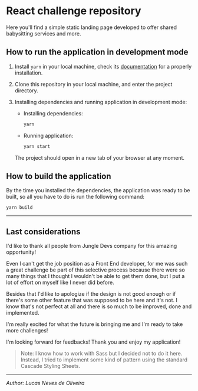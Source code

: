 # React challenge repository

Here you'll find a simple static landing page developed to offer shared babysitting services and more.

## How to run the application in development mode

1. Install `yarn` in your local machine, check its [documentation](https://classic.yarnpkg.com/en/docs/install) for a properly installation.

2. Clone this repository in your local machine, and enter the project directory.

3. Installing dependencies and running application in development mode:

	- Installing dependencies:
		```sh
		yarn
		```

	- Running application:
		```sh
		yarn start
		```

	The project should open in a new tab of your browser at any moment.

## How to build the application

By the time you installed the dependencies, the application was ready to be built, so all you have to do is run the following command:

```sh
yarn build
```

---
## Last considerations

I'd like to thank all people from Jungle Devs company for this amazing opportunity!

Even I can't get the job position as a Front End developer, for me was such a great challenge be part of this selective process because there were so many things that I thought I wouldn't be able to get them done, but I put a lot of effort on myself like I never did before.

Besides that I'd like to apologize if the design is not good enough or if there's some other feature that was supposed to be here and it's not. I know that's not perfect at all and there is so much to be improved, done and implemented.

I'm really excited for what the future is bringing me and I'm ready to take more challenges!

I'm looking forward for feedbacks! Thank you and enjoy my application!

> Note: I know how to work with Sass but I decided not to do it here. Instead, I tried to implement some kind of pattern using the standard Cascade Styling Sheets.

---

_Author: Lucas Neves de Oliveira_
